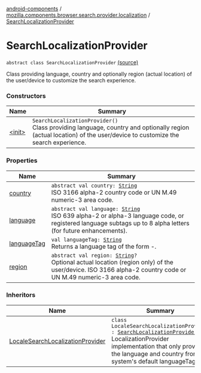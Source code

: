 [android-components](../../index.md) / [mozilla.components.browser.search.provider.localization](../index.md) / [SearchLocalizationProvider](./index.md)

# SearchLocalizationProvider

`abstract class SearchLocalizationProvider` [(source)](https://github.com/mozilla-mobile/android-components/blob/master/components/browser/search/src/main/java/mozilla/components/browser/search/provider/localization/SearchLocalizationProvider.kt#L11)

Class providing language, country and optionally region (actual location) of the user/device to
customize the search experience.

### Constructors

| Name | Summary |
|---|---|
| [&lt;init&gt;](-init-.md) | `SearchLocalizationProvider()`<br>Class providing language, country and optionally region (actual location) of the user/device to customize the search experience. |

### Properties

| Name | Summary |
|---|---|
| [country](country.md) | `abstract val country: `[`String`](https://kotlinlang.org/api/latest/jvm/stdlib/kotlin/-string/index.html)<br>ISO 3166 alpha-2 country code or UN M.49 numeric-3 area code. |
| [language](language.md) | `abstract val language: `[`String`](https://kotlinlang.org/api/latest/jvm/stdlib/kotlin/-string/index.html)<br>ISO 639 alpha-2 or alpha-3 language code, or registered language subtags up to 8 alpha letters (for future enhancements). |
| [languageTag](language-tag.md) | `val languageTag: `[`String`](https://kotlinlang.org/api/latest/jvm/stdlib/kotlin/-string/index.html)<br>Returns a language tag of the form -. |
| [region](region.md) | `abstract val region: `[`String`](https://kotlinlang.org/api/latest/jvm/stdlib/kotlin/-string/index.html)`?`<br>Optional actual location (region only) of the user/device. ISO 3166 alpha-2 country code or UN M.49 numeric-3 area code. |

### Inheritors

| Name | Summary |
|---|---|
| [LocaleSearchLocalizationProvider](../-locale-search-localization-provider/index.md) | `class LocaleSearchLocalizationProvider : `[`SearchLocalizationProvider`](./index.md)<br>LocalizationProvider implementation that only provides the language and country from the system's default languageTag. |
